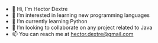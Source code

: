 - 👋 Hi, I’m Hector Dextre
- 👀 I’m interested in learning new programming languages
- 🌱 I’m currently learning Python
- 💞️ I’m looking to collaborate on any project related to Java 
- 📫 You can reach me at hector.dextre@gmail.com

<!---
hectitor20/hectitor20 is a ✨ special ✨ repository because its `README.md` (this file) appears on your GitHub profile.
You can click the Preview link to take a look at your changes.
--->
